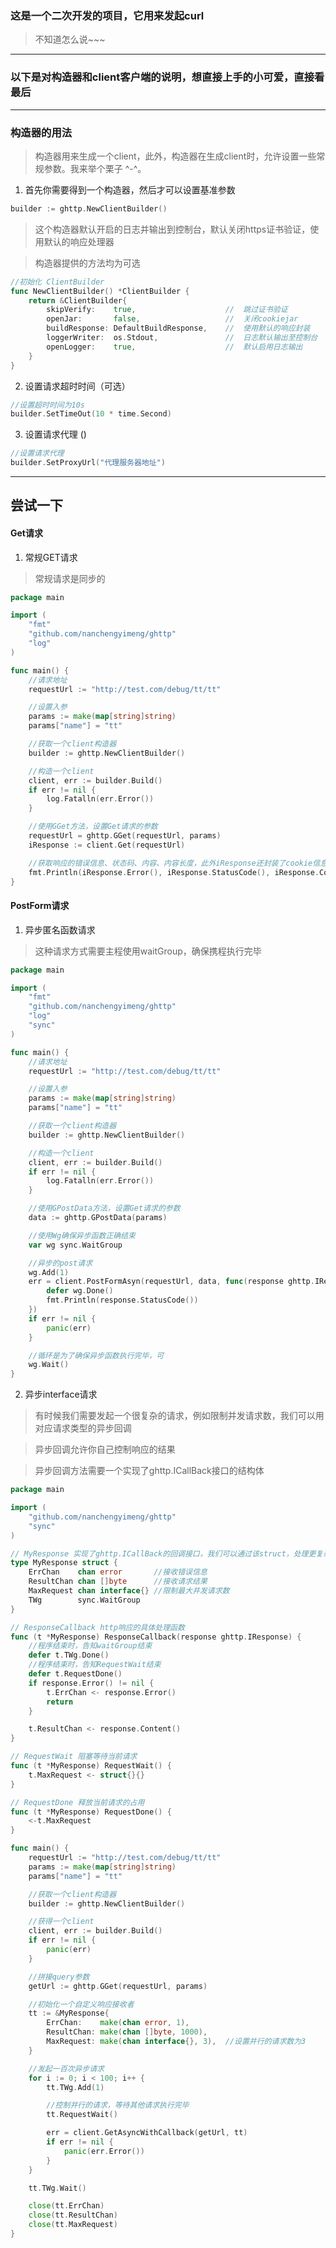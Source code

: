 ### 这是一个二次开发的项目，它用来发起curl

>不知道怎么说~~~

---

### 以下是对构造器和client客户端的说明，想直接上手的小可爱，直接看最后

------

### 构造器的用法

> 构造器用来生成一个client，此外，构造器在生成client时，允许设置一些常规参数。我来举个栗子 ^-^。

1. 首先你需要得到一个构造器，然后才可以设置基准参数

```go
builder := ghttp.NewClientBuilder()
```

> 这个构造器默认开启的日志并输出到控制台，默认关闭https证书验证，使用默认的响应处理器

> 构造器提供的方法均为可选

```go
//初始化 ClientBuilder
func NewClientBuilder() *ClientBuilder {
	return &ClientBuilder{
		skipVerify:    true,                    //  跳过证书验证
		openJar:       false,                   //  关闭cookiejar
		buildResponse: DefaultBuildResponse,    //  使用默认的响应封装
		loggerWriter:  os.Stdout,               //  日志默认输出至控制台
		openLogger:    true,                    //  默认启用日志输出
	}
}
``` 

2. 设置请求超时时间（可选）

```go
//设置超时时间为10s
builder.SetTimeOut(10 * time.Second)
```

3. 设置请求代理 ()

```go
//设置请求代理 
builder.SetProxyUrl("代理服务器地址")
```


-------

## 尝试一下

#### Get请求

1. 常规GET请求

> 常规请求是同步的

```go
package main

import (
	"fmt"
	"github.com/nanchengyimeng/ghttp"
	"log"
)

func main() {
	//请求地址
	requestUrl := "http://test.com/debug/tt/tt"

	//设置入参
	params := make(map[string]string)
	params["name"] = "tt"

	//获取一个client构造器
	builder := ghttp.NewClientBuilder()

	//构造一个client
	client, err := builder.Build()
	if err != nil {
		log.Fatalln(err.Error())
	}

	//使用GGet方法，设置Get请求的参数
	requestUrl = ghttp.GGet(requestUrl, params)
	iResponse := client.Get(requestUrl)

	//获取响应的错误信息、状态码、内容、内容长度，此外iResponse还封装了cookie信息、header信息、响应的Request、响应的Response
	fmt.Println(iResponse.Error(), iResponse.StatusCode(), iResponse.Content(), iResponse.ContentLength())
}
```

#### PostForm请求

1. 异步匿名函数请求

> 这种请求方式需要主程使用waitGroup，确保携程执行完毕

```go
package main

import (
	"fmt"
	"github.com/nanchengyimeng/ghttp"
	"log"
	"sync"
)

func main() {
	//请求地址
	requestUrl := "http://test.com/debug/tt/tt"

	//设置入参
	params := make(map[string]string)
	params["name"] = "tt"

	//获取一个client构造器
	builder := ghttp.NewClientBuilder()

	//构造一个client
	client, err := builder.Build()
	if err != nil {
		log.Fatalln(err.Error())
	}

	//使用GPostData方法，设置Get请求的参数
	data := ghttp.GPostData(params)

	//使用Wg确保异步函数正确结束
	var wg sync.WaitGroup

	//异步的post请求
	wg.Add(1)
	err = client.PostFormAsyn(requestUrl, data, func(response ghttp.IResponse) {
		defer wg.Done()
		fmt.Println(response.StatusCode())
	})
	if err != nil {
		panic(err)
	}

	//循环是为了确保异步函数执行完毕，可
	wg.Wait()
}
```


2. 异步interface请求

> 有时候我们需要发起一个很复杂的请求，例如限制并发请求数，我们可以用对应请求类型的异步回调

> 异步回调允许你自己控制响应的结果

> 异步回调方法需要一个实现了ghttp.ICallBack接口的结构体

```go
package main

import (
	"github.com/nanchengyimeng/ghttp"
	"sync"
)

// MyResponse 实现了ghttp.ICallBack的回调接口，我们可以通过该struct，处理更复杂的逻辑
type MyResponse struct {
	ErrChan    chan error       //接收错误信息
	ResultChan chan []byte      //接收请求结果
	MaxRequest chan interface{} //限制最大并发请求数
	TWg        sync.WaitGroup
}

// ResponseCallback http响应的具体处理函数
func (t *MyResponse) ResponseCallback(response ghttp.IResponse) {
	//程序结束时，告知waitGroup结束
	defer t.TWg.Done()
	//程序结束时，告知RequestWait结束
	defer t.RequestDone()
	if response.Error() != nil {
		t.ErrChan <- response.Error()
		return
	}

	t.ResultChan <- response.Content()
}

// RequestWait 阻塞等待当前请求
func (t *MyResponse) RequestWait() {
	t.MaxRequest <- struct{}{}
}

// RequestDone 释放当前请求的占用
func (t *MyResponse) RequestDone() {
	<-t.MaxRequest
}

func main() {
	requestUrl := "http://test.com/debug/tt/tt"
	params := make(map[string]string)
	params["name"] = "tt"

	//获取一个client构造器
	builder := ghttp.NewClientBuilder()

	//获得一个client
	client, err := builder.Build()
	if err != nil {
		panic(err)
	}

	//拼接query参数
	getUrl := ghttp.GGet(requestUrl, params)

	//初始化一个自定义响应接收者
	tt := &MyResponse{
		ErrChan:    make(chan error, 1),
		ResultChan: make(chan []byte, 1000),
		MaxRequest: make(chan interface{}, 3),  //设置并行的请求数为3
	}

	//发起一百次异步请求
	for i := 0; i < 100; i++ {
		tt.TWg.Add(1)

		//控制并行的请求，等待其他请求执行完毕
		tt.RequestWait()

		err = client.GetAsyncWithCallback(getUrl, tt)
		if err != nil {
			panic(err.Error())
		}
	}

	tt.TWg.Wait()

	close(tt.ErrChan)
	close(tt.ResultChan)
	close(tt.MaxRequest)
}

```